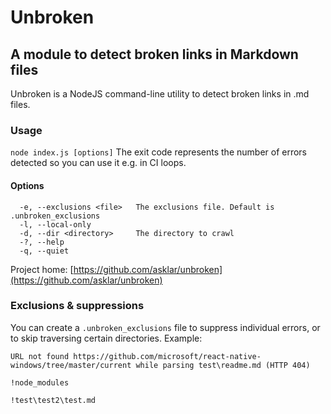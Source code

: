 # Unbroken
## A module to detect broken links in Markdown files

Unbroken is a NodeJS command-line utility to detect broken links in .md files.
### Usage
`node index.js [options]`
The exit code represents the number of errors detected so you can use it e.g. in CI loops.

#### Options
```
  -e, --exclusions <file>   The exclusions file. Default is .unbroken_exclusions
  -l, --local-only
  -d, --dir <directory>     The directory to crawl
  -?, --help
  -q, --quiet
```
  Project home: [https://github.com/asklar/unbroken](https://github.com/asklar/unbroken)

### Exclusions & suppressions
You can create a `.unbroken_exclusions` file to suppress individual errors, or to skip traversing certain directories.
Example:
```
URL not found https://github.com/microsoft/react-native-windows/tree/master/current while parsing test\readme.md (HTTP 404)

!node_modules

!test\test2\test.md
```